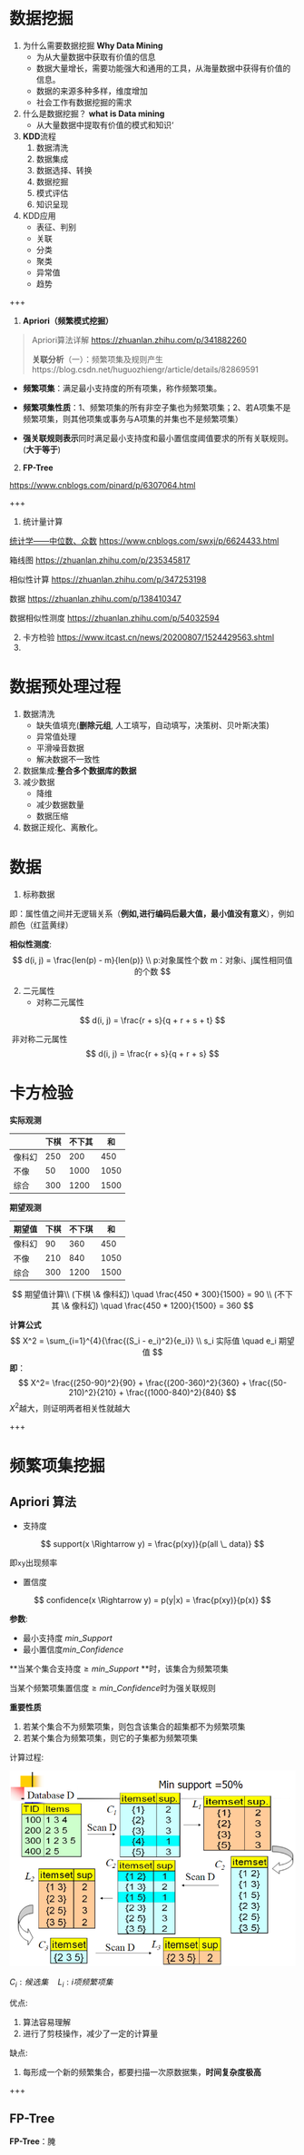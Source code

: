 # 数据挖掘

1. 为什么需要数据挖掘 **Why Data Mining**
   - 为从大量数据中获取有价值的信息
   - 数据大量增长，需要功能强大和通用的工具，从海量数据中获得有价值的信息。
   - 数据的来源多种多样，维度增加
   - 社会工作有数据挖掘的需求
2. 什么是数据挖掘？ **what is Data mining**
   - 从大量数据中提取有价值的模式和知识‘
3. **KDD**流程
   1. 数据清洗
   2. 数据集成
   3. 数据选择、转换
   4. 数据挖掘
   5. 模式评估
   6. 知识呈现
4. KDD应用
   - 表征、判别
   - 关联
   - 分类
   - 聚类
   - 异常值
   - 趋势



+++

1. **Apriori（频繁模式挖掘）**

> Apriori算法详解 https://zhuanlan.zhihu.com/p/341882260
>
> **关联分析**（一）：频繁项集及规则产生https://blog.csdn.net/huguozhiengr/article/details/82869591

-  **频繁项集**：满足最小支持度的所有项集，称作频繁项集。

-  **频繁项集性质**：1、频繁项集的所有非空子集也为频繁项集；2、若A项集不是频繁项集，则其他项集或事务与A项集的并集也不是频繁项集）

- **强关联规则表示**同时满足最小支持度和最小置信度阈值要求的所有关联规则。(**大于等于**)

2. **FP-Tree**

https://www.cnblogs.com/pinard/p/6307064.html

+++

1. 统计量计算

 [统计学——中位数、众数](https://www.cnblogs.com/swxj/p/6624433.html)  https://www.cnblogs.com/swxj/p/6624433.html

箱线图   https://zhuanlan.zhihu.com/p/235345817

相似性计算 https://zhuanlan.zhihu.com/p/347253198

数据 https://zhuanlan.zhihu.com/p/138410347

数据相似性测度 https://zhuanlan.zhihu.com/p/54032594



2. 卡方检验 https://www.itcast.cn/news/20200807/1524429563.shtml
3. 



# 数据预处理过程

1. 数据清洗
   - 缺失值填充(**删除元组**, 人工填写，自动填写，决策树、贝叶斯决策)
   - 异常值处理
   - 平滑噪音数据
   - 解决数据不一致性
2. 数据集成:**整合多个数据库的数据**
3. 减少数据
   - 降维
   - 减少数据数量
   - 数据压缩
4. 数据正规化、离散化。



# 数据

1. 标称数据

即：属性值之间并无逻辑关系（**例如,进行编码后最大值，最小值没有意义**），例如颜色（红蓝黄绿）

**相似性测度**:
$$
d(i, j) = \frac{len(p) - m}{len(p)} \\
p:对象属性个数
m：对象i、j属性相同值的个数
$$

2. 二元属性
   - 对称二元属性

$$
d(i, j) = \frac{r + s}{q + r + s + t}
$$

​			非对称二元属性
$$
d(i, j) = \frac{r + s}{q + r + s}
$$


# 卡方检验

**实际观测**

|        | 下棋 | 不下其 | 和   |
| ------ | ---- | ------ | ---- |
| 像科幻 | 250  | 200    | 450  |
| 不像   | 50   | 1000   | 1050 |
| 综合   | 300  | 1200   | 1500 |



**期望观测**

| 期望值 | 下棋 | 不下琪 | 和   |
| ------ | ---- | ------ | ---- |
| 像科幻 | 90   | 360    | 450  |
| 不像   | 210  | 840    | 1050 |
| 综合   | 300  | 1200   | 1500 |

$$
期望值计算\\
(下棋 \& 像科幻) \quad \frac{450 * 300}{1500} = 90 \\
(不下其 \& 像科幻) \quad \frac{450 * 1200}{1500} = 360
$$

**计算公式**
$$
X^2 = \sum_{i=1}^{4}{\frac{(S_i - e_i)^2}{e_i}} \\
s_i 实际值 \quad e_i 期望值
$$
**即**：
$$
X^2= \frac{(250-90)^2}{90} +  \frac{(200-360)^2}{360}
		+  \frac{(50-210)^2}{210} +  \frac{(1000-840)^2}{840}
$$
$X^2$越大，则证明两者相关性就越大



+++



# 频繁项集挖掘

## Apriori 算法

- 支持度

$$
support(x \Rightarrow y) = \frac{p(xy)}{p(all \_ data)}
$$

即`xy`出现频率

- 置信度

$$
confidence(x \Rightarrow y) = p(y|x) = \frac{p(xy)}{p(x)}
$$

**参数**: 

- 最小支持度 $min \_ Support$
- 最小置信度$min\_Confidence$



**当某个集合支持度$\geq min\_Support$ **时，该集合为频繁项集

当某个频繁项集置信度$\geq min\_Confidence$时为强关联规则  



**重要性质**

1. 若某个集合不为频繁项集，则包含该集合的超集都不为频繁项集
2. 若某个集合为频繁项集，则它的子集都为频繁项集



计算过程:

![img](image/数据挖掘/1042406-20170117161036255-1753157633-1669045578082-3.png)

$C_i: 候选集 \quad L_i:i项频繁项集$



优点:

1. 算法容易理解
2. 进行了剪枝操作，减少了一定的计算量

缺点:

1. 每形成一个新的频繁集合，都要扫描一次原数据集，**时间复杂度极高**

+++



## FP-Tree

**FP-Tree**：腌
